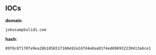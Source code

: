 
## IOCs

__domain__:

```text
jokosampbulid1.com
```
__hash__:

```text
89f0c8f170fe9ea28b1056517160e92e2d7d4e8aa81f4ed696932230413a6ce1
```